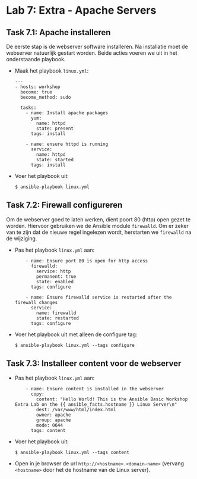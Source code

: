 # Lab 7: Extra - Apache Servers
  
## Task 7.1: Apache installeren

De eerste stap is de webserver software installeren. Na installatie moet de webserver natuurlijk gestart worden. Beide acties voeren we uit in het onderstaande playbook.

* Maak het playbook ``linux.yml``:

  ```
  ---
  - hosts: workshop
    become: true
    become_method: sudo

    tasks:
      - name: Install apache packages
        yum:
          name: httpd
          state: present
        tags: install

      - name: ensure httpd is running
        service:
          name: httpd 
          state: started
        tags: install
  ```

* Voer het playbook uit:

  ``$ ansible-playbook linux.yml``
  
## Task 7.2: Firewall configureren

Om de webserver goed te laten werken, dient poort 80 (http) open gezet te worden. Hiervoor gebruiken we de Ansible module ``firewalld``. Om er zeker van te zijn dat de nieuwe regel ingelezen wordt, herstarten we ``firewalld`` na de wijziging. 
 
* Pas het playbook ``linux.yml`` aan:
 
  ```
      - name: Ensure port 80 is open for http access
        firewalld:
          service: http
          permanent: true
          state: enabled
        tags: configure

      - name: Ensure firewalld service is restarted after the firewall changes
        service: 
          name: firewalld 
          state: restarted
        tags: configure
   ```

* Voer het playbook uit met alleen de configure tag:

  ``$ ansible-playbook linux.yml --tags configure``
   
## Task 7.3: Installeer content voor de webserver

  
* Pas het playbook ``linux.yml`` aan:

  ```
      - name: Ensure content is installed in the webserver
        copy:
          content: "Hello World! This is the Ansible Basic Workshop Extra Lab on the {{ ansible_facts.hostname }} Linux Server\n"
          dest: /var/www/html/index.html
          owner: apache
          group: apache
          mode: 0644
        tags: content
  ```
    
* Voer het playbook uit:

  ``$ ansible-playbook linux.yml --tags content``
  
* Open in je browser de url ``http://<hostname>.<domain-name>`` (vervang ``<hostname>`` door het de hostname van de Linux server).
